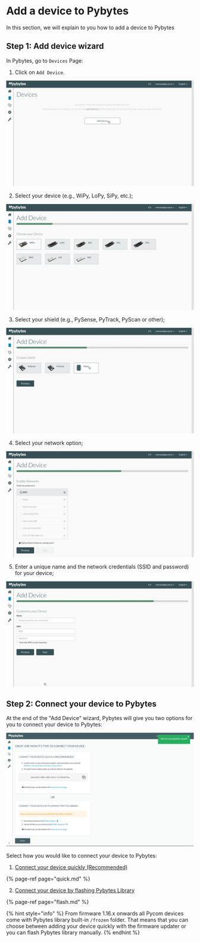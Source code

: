 # Add a device to Pybytes

In this section, we will explain to you how to add a device to Pybytes

## Step 1: Add device wizard

In Pybytes, go to `Devices` Page:

1. Click on `Add Device`.

![](../../.gitbook/assets/1%20%281%29.jpg)

2. Select your device \(e.g., WiPy, LoPy, SiPy, etc.\);

![](../../.gitbook/assets/2%20%281%29.jpg)

3. Select your shield \(e.g., PySense, PyTrack, PyScan or other\);

![](../../.gitbook/assets/3.jpg)

4. Select your network option;

![](../../.gitbook/assets/4.jpg)

5. Enter a unique name and the network credentials \(SSID and password\) for your device;

![](../../.gitbook/assets/5%20%281%29.jpg)

## Step 2: Connect your device to Pybytes

At the end of the "Add Device" wizard, Pybytes will give you two options for you to connect your device to Pybytes:

![](../../.gitbook/assets/7%20%281%29.png)

Select how you would like to connect your device to Pybytes:

1. [Connect your device quickly \(Recommended\)](quick.md)

{% page-ref page="quick.md" %}

2. [Connect your device by flashing Pybytes Library](flash.md)

{% page-ref page="flash.md" %}

{% hint style="info" %}
From firmware 1.16.x onwards all Pycom devices come with Pybytes library built-in `/frozen` folder. That means that you can choose between adding your device quickly with the firmware updater or you can flash Pybytes library manually.
{% endhint %}

